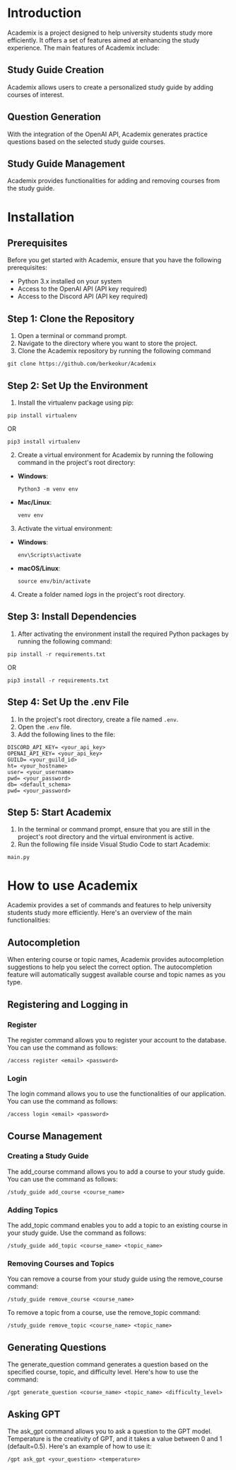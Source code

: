 # Introduction

Academix is a project designed to help university students study more efficiently. It offers a set of features aimed at enhancing the study experience. The main features of Academix include:

## Study Guide Creation

Academix allows users to create a personalized study guide by adding courses of interest.

## Question Generation

With the integration of the OpenAI API, Academix generates practice questions based on the selected study guide courses.

## Study Guide Management

Academix provides functionalities for adding and removing courses from the study guide.

# Installation

## Prerequisites

Before you get started with Academix, ensure that you have the following prerequisites:

- Python 3.x installed on your system
- Access to the OpenAI API (API key required)
- Access to the Discord API (API key required)

## Step 1: Clone the Repository

1. Open a terminal or command prompt.
2. Navigate to the directory where you want to store the project.
3. Clone the Academix repository by running the following command

```
git clone https://github.com/berkeokur/Academix
```


## Step 2: Set Up the Environment

1. Install the virtualenv package using pip:

```
pip install virtualenv
```

OR

```
pip3 install virtualenv
```


2. Create a virtual environment for Academix by running the following command in the project's root directory:

- **Windows**:

  ```
  Python3 -m venv env
  ```

- **Mac/Linux**:

  ```
  venv env
  ```

3. Activate the virtual environment:

- **Windows**:

  ```
  env\Scripts\activate
  ```

- **macOS/Linux**:

  ```
  source env/bin/activate
  ```

4. Create a folder named _logs_ in the project's root directory.

## Step 3: Install Dependencies

1. After activating the environment install the required Python packages by running the following command:

```
pip install -r requirements.txt
```

OR

```
pip3 install -r requirements.txt
```

## Step 4: Set Up the .env File

1. In the project's root directory, create a file named `.env`.
2. Open the `.env` file.
3. Add the following lines to the file:

```
DISCORD_API_KEY= <your_api_key>
OPENAI_API_KEY= <your_api_key>
GUILD= <your_guild_id>
ht= <your_hostname>
user= <your_username>
pwd= <your_password>
db= <default_schema>
pwd= <your_password>
```

## Step 5: Start Academix

1. In the terminal or command prompt, ensure that you are still in the project's root directory and the virtual environment is active.
2. Run the following file inside Visual Studio Code to start Academix:

```
main.py
```

# How to use Academix

Academix provides a set of commands and features to help university students study more efficiently. Here's an overview of the main functionalities:

## Autocompletion

When entering course or topic names, Academix provides autocompletion suggestions to help you select the correct option. The autocompletion feature will automatically suggest available course and topic names as you type.

## Registering and Logging in

### Register

The register command allows you to register your account to the database. You can use the command as follows:

```
/access register <email> <password>
```

### Login

The login command allows you to use the functionalities of our application. You can use the command as follows:

```
/access login <email> <password>
```

## Course Management

### Creating a Study Guide

The add_course command allows you to add a course to your study guide. You can use the command as follows:

```
/study_guide add_course <course_name>
```

### Adding Topics

The add_topic command enables you to add a topic to an existing course in your study guide. Use the command as follows:

```
/study_guide add_topic <course_name> <topic_name>
```

### Removing Courses and Topics

You can remove a course from your study guide using the remove_course command:

```
/study_guide remove_course <course_name>
```

To remove a topic from a course, use the remove_topic command:

```
/study_guide remove_topic <course_name> <topic_name>
```

## Generating Questions

The generate_question command generates a question based on the specified course, topic, and difficulty level. Here's how to use the command:

```
/gpt generate_question <course_name> <topic_name> <difficulty_level>
```

## Asking GPT

The ask_gpt command allows you to ask a question to the GPT model. Temperature is the creativity of GPT, and it takes a value between 0 and 1 (default=0.5). Here's an example of how to use it:

```
/gpt ask_gpt <your_question> <temperature>
```






















